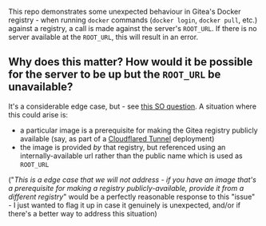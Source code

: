 This repo demonstrates some unexpected behaviour in Gitea's Docker registry - when running `docker` commands (`docker login`, `docker pull`, etc.) against a registry, a call is made against the server's `ROOT_URL`. If there is no server available at the `ROOT_URL`, this will result in an error.

## Why does this matter? How would it be possible for the server to be up but the `ROOT_URL` be unavailable?

It's a considerable edge case, but - see [this SO question](https://stackoverflow.com/questions/74681071/docker-login-to-gitea-registry-fails-even-though-curl-succeeds/74681764). A situation where this could arise is:
* a particular image is a prerequisite for making the Gitea registry publicly available (say, as part of a [Cloudflared Tunnel](https://developers.cloudflare.com/cloudflare-one/connections/connect-apps) deployment)
* the image is provided _by_ that registry, but referenced using an internally-available url rather than the public name which is used as `ROOT_URL`

("_This is a edge case that we will not address - if you have an image that's a prerequisite for making a registry publicly-available, provide it from a different registry_" would be a perfectly reasonable response to this "issue" - I just wanted to flag it up in case it genuinely is unexpected, and/or if there's a better way to address this situation)